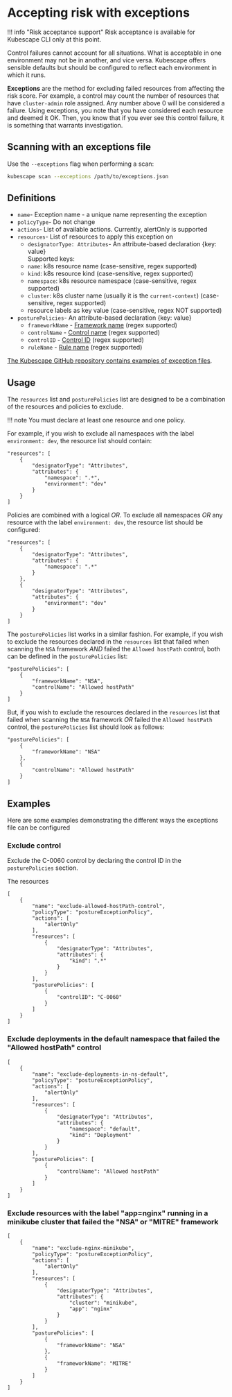 # Accepting risk with exceptions

!!! info "Risk acceptance support"
    Risk acceptance is available for Kubescape CLI only at this point.


Control failures cannot account for all situations.  What is acceptable in one environment may not be in another, and vice versa. Kubescape offers sensible defaults but should be configured to reflect each environment in which it runs.

**Exceptions** are the method for excluding failed resources from affecting the risk score. For example, a control may count the number of resources that have `cluster-admin` role assigned. Any number above 0 will be considered a failure. Using exceptions, you note that you have considered each resource and deemed it OK. Then, you know that if you ever see this control failure, it is something that warrants investigation.

## Scanning with an exceptions file

Use the `--exceptions` flag when performing a scan:

```sh
kubescape scan --exceptions /path/to/exceptions.json
```

## Definitions

- `name`- Exception name - a unique name representing the exception
- `policyType`- Do not change
- `actions`- List of available actions. Currently, alertOnly is supported
- `resources`- List of resources to apply this exception on
    - `designatorType: Attributes`- An attribute-based declaration {key: value}  
    Supported keys:
    - `name`: k8s resource name (case-sensitive, regex supported)
    - `kind`: k8s resource kind (case-sensitive, regex supported)
    - `namespace`: k8s resource namespace (case-sensitive, regex supported)
    - `cluster`: k8s cluster name (usually it is the `current-context`) (case-sensitive, regex supported)
    - resource labels as key value (case-sensitive, regex NOT supported)
- `posturePolicies`- An attribute-based declaration {key: value}
    - `frameworkName` - [Framework name](https://github.com/kubescape/regolibrary/tree/master/frameworks) (regex supported)
    - `controlName` - [Control name](https://github.com/kubescape/regolibrary/tree/master/controls) (regex supported)
    - `controlID` - [Control ID](https://github.com/kubescape/regolibrary/tree/master/controls) (regex supported)
    - `ruleName` - [Rule name](https://github.com/kubescape/regolibrary/tree/master/rules) (regex supported)

[The Kubescape GitHub repository contains examples of exception files](https://github.com/kubescape/kubescape/tree/master/examples/exceptions).

## Usage

The `resources` list and `posturePolicies` list are designed to be a combination of the resources and policies to exclude.

!!! note
    You must declare at least one resource and one policy.

For example, if you wish to exclude all namespaces with the label `environment: dev`, the resource list should contain:
```
"resources": [
    {
        "designatorType": "Attributes",
        "attributes": {
            "namespace": ".*",
            "environment": "dev"
        }
    }
]
```

Policies are combined with a logical *OR*. To exclude all namespaces *OR* any resource with the label `environment: dev`, the resource list should be configured:

```
"resources": [
    {
        "designatorType": "Attributes",
        "attributes": {
            "namespace": ".*"
        }
    },
    {
        "designatorType": "Attributes",
        "attributes": {
            "environment": "dev"
        }
    }
]
```

The `posturePolicies` list works in a similar fashion.  For example, if you wish to exclude the resources declared in the `resources` list that failed when scanning the `NSA` framework *AND* failed the `Allowed hostPath` control, both can be defined in the `posturePolicies` list:

```
"posturePolicies": [
    {
        "frameworkName": "NSA",
        "controlName": "Allowed hostPath" 
    }
]
```

But, if you wish to exclude the resources declared in the `resources` list that failed when scanning the `NSA` framework *OR* failed the `Allowed hostPath` control, the `posturePolicies` list should look as follows:

```
"posturePolicies": [
    {
        "frameworkName": "NSA" 
    },
    {
        "controlName": "Allowed hostPath" 
    }
]
```

## Examples

Here are some examples demonstrating the different ways the exceptions file can be configured

### Exclude control

Exclude the C-0060 control by declaring the control ID in the `posturePolicies` section.

The resources

```
[
    {
        "name": "exclude-allowed-hostPath-control",
        "policyType": "postureExceptionPolicy",
        "actions": [
            "alertOnly"
        ],
        "resources": [
            {
                "designatorType": "Attributes",
                "attributes": {
                    "kind": ".*"
                }
            }
        ],
        "posturePolicies": [
            {
                "controlID": "C-0060" 
            }
        ]
    }
]
```

### Exclude deployments in the default namespace that failed the "Allowed hostPath" control

```
[
    {
        "name": "exclude-deployments-in-ns-default",
        "policyType": "postureExceptionPolicy",
        "actions": [
            "alertOnly"
        ],
        "resources": [
            {
                "designatorType": "Attributes",
                "attributes": {
                    "namespace": "default",
                    "kind": "Deployment"
                }
            }
        ],
        "posturePolicies": [
            {
                "controlName": "Allowed hostPath" 
            }
        ]
    }
]
```

### Exclude resources with the label "app=nginx" running in a minikube cluster that failed the "NSA" or "MITRE" framework

```
[
    {
        "name": "exclude-nginx-minikube",
        "policyType": "postureExceptionPolicy",
        "actions": [
            "alertOnly"
        ],
        "resources": [
            {
                "designatorType": "Attributes",
                "attributes": {
                    "cluster": "minikube",
                    "app": "nginx"
                }
            }
        ],
        "posturePolicies": [
            {
                "frameworkName": "NSA" 
            },
            {
                "frameworkName": "MITRE" 
            }
        ]
    }
]
```